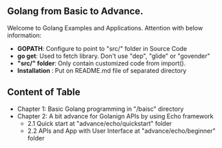 ## Golang from Basic to Advance. 
Welcome to Golang Examples and Applications. Attention with below information:
- <b>GOPATH</b>: Configure to point to "src/" folder in Source Code
- <b>go get</b>: Used to fetch library. Don't use "dep", "glide" or "govender"
- <b> "src/" folder</b>: Only contain customized code from import(). 
- <b> Installation </b>: Put on README.md file of separated directory

## Content of Table
- Chapter 1: Basic Golang programming in "/baisc" directory
- Chapter 2: A bit advance for Golanign APIs by using Echo framework
	- 2.1 Quick start at "advance/echo/quickstart" folder
	- 2.2 APIs and App with User Interface at "advance/echo/beginner" folder